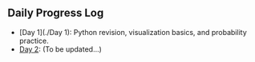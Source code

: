 ## Daily Progress Log  
- [Day 1](./Day 1): Python revision, visualization basics, and probability practice.  
- [Day 2](./Day2): (To be updated...)  
